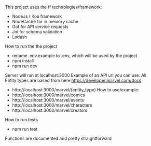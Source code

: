 This project uses the ff technologies/framework:

- NodeJs / Koa framework
- NodeCache for in memory cache
- Got for API service requests
- Joi for schema validation
- Lodash

How to run the the project

- rename .env.example to .env, which will be used by the project
- npm install
- npm run dev

Server will run at localhost:3000
Example of an API url you can use. All Entity types are based from here https://developer.marvel.com/docs

- http://localhost:3000/marvel/{entity_type}
  How to use/example:
- http://localhost:3000/marvel/comics
- http://localhost:3000/marvel/events
- http://localhost:3000/marvel/characters
- http://localhost:3000/marvel/creators

How to run tests

- npm run test

Functions are documented and pretty straightforward
